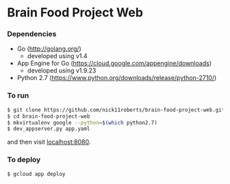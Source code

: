 # Brain Food Project Web

### Dependencies
  - Go (http://golang.org/)
    - developed using v1.4
  - App Engine for Go (https://cloud.google.com/appengine/downloads)
    - developed using v1.9.23
  - Python 2.7 (https://www.python.org/downloads/release/python-2710/)

### To run

```sh
$ git clone https://github.com/nick11roberts/brain-food-project-web.git
$ cd brain-food-project-web
$ mkvirtualenv google --python=$(which python2.7)
$ dev_appserver.py app.yaml
```
and then visit [localhost:8080].

### To deploy

```sh
$ gcloud app deploy
```

[localhost:8080]: http://localhost:8080
